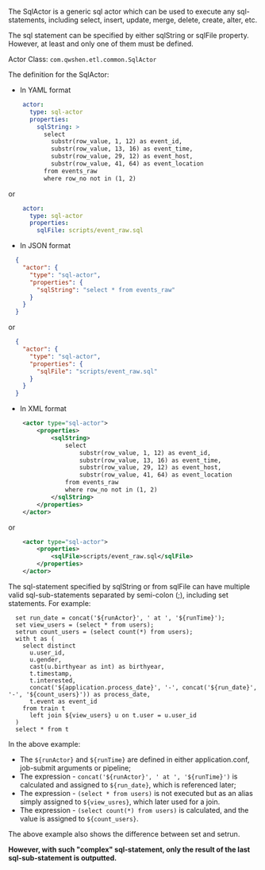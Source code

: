 The SqlActor is a generic sql actor which can be used to execute any sql-statements, including select, insert, update, merge, delete, create, alter, etc.

The sql statement can be specified by either sqlString or sqlFile property. However, at least and only one of them must be defined.

Actor Class: `com.qwshen.etl.common.SqlActor`

The definition for the SqlActor:

- In YAML format
```yaml
    actor:
      type: sql-actor
      properties:
        sqlString: >
          select
            substr(row_value, 1, 12) as event_id,
            substr(row_value, 13, 16) as event_time,
            substr(row_value, 29, 12) as event_host,
            substr(row_value, 41, 64) as event_location
          from events_raw
          where row_no not in (1, 2)
```
or
```yaml
    actor:
      type: sql-actor
      properties:
        sqlFile: scripts/event_raw.sql
```

- In JSON format
```json
  {
    "actor": {
      "type": "sql-actor",
      "properties": {
        "sqlString": "select * from events_raw"
      }
    }
  }
```
or
```json
  {
    "actor": {
      "type": "sql-actor",
      "properties": {
        "sqlFile": "scripts/event_raw.sql"
      }
    }
  }
```

- In XML format
```xml
    <actor type="sql-actor">
        <properties>
            <sqlString>
                select
                    substr(row_value, 1, 12) as event_id,
                    substr(row_value, 13, 16) as event_time,
                    substr(row_value, 29, 12) as event_host,
                    substr(row_value, 41, 64) as event_location
                from events_raw
                where row_no not in (1, 2)
            </sqlString>
        </properties>
    </actor>
```
or
```xml
    <actor type="sql-actor">
        <properties>
            <sqlFile>scripts/event_raw.sql</sqlFile>
        </properties>
    </actor>
```

The sql-statement specified by sqlString or from sqlFile can have multiple valid sql-sub-statements separated by semi-colon (;), including set statements. For example:
```roomsql
  set run_date = concat('${runActor}', ' at ', '${runTime}');
  set view_users = (select * from users);
  setrun count_users = (select count(*) from users);
  with t as (
    select distinct
      u.user_id,
      u.gender,
      cast(u.birthyear as int) as birthyear,
      t.timestamp,
      t.interested,
      concat('${application.process_date}', '-', concat('${run_date}', '-', '${count_users}')) as process_date,
      t.event as event_id
    from train t
      left join ${view_users} u on t.user = u.user_id
  )
  select * from t      
```

In the above example:
- The ```${runActor}``` and ```${runTime}``` are defined in either application.conf, job-submit arguments or pipeline;
- The expression - ```concat('${runActor}', ' at ', '${runTime}')``` is calculated and assigned to ```${run_date}```, which is referenced later;
- The expression - ```(select * from users)``` is not executed but as an alias simply assigned to ```${view_usres}```, which later used for a join.
- The expression - ```(select count(*) from users)``` is calculated, and the value is assigned to ```${count_users}```.

The above example also shows the difference between set and setrun.

**However, with such "complex" sql-statement, only the result of the last sql-sub-statement is outputted.**
